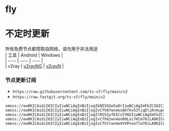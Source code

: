 # fly
# 不定时更新
所有免费节点都爬取自网络，请勿用于非法用途  
|  工具  | Android  | Windows  |  
|  ----  | ----   | ----  |  
| v2ray  | [v2rayNG](https://github.com/2dust/v2rayNG/releases) | [v2rayN](https://github.com/2dust/v2rayN/releases) |  
  
### 节点更新订阅  
- `https://raw.githubusercontent.com/ts-sf/fly/main/v2`  
- `https://raw.fastgit.org/ts-sf/fly/main/v2`  
``` 
vmess://ew0KICAidiI6ICIyIiwNCiAgInBzIjogIkNI55Ge5aOrIiwNCiAgImFkZCI6ICI0NS45MC41OS4xODYiLA0KICAicG9ydCI6ICIxMDAwMCIsDQogICJpZCI6ICI1NTY2ZDU1MC1mNzVhLTExZWQtYmVmOC1kMzJlY2VmNjkxMTEiLA0KICAiYWlkIjogIjAiLA0KICAic2N5IjogImF1dG8iLA0KICAibmV0IjogIndzIiwNCiAgInR5cGUiOiAibm9uZSIsDQogICJob3N0IjogIiIsDQogICJwYXRoIjogIi92cG5qYW50aXQiLA0KICAidGxzIjogIiIsDQogICJzbmkiOiAiIg0KfQ==
vmess://ew0KICAidiI6ICIyIiwNCiAgInBzIjogIvCfh6fwn4esQkfkv53liqDliKnkupoiLA0KICAiYWRkIjogIjE5NS4xMjMuMjI4LjExMiIsDQogICJwb3J0IjogIjEwMDAwIiwNCiAgImlkIjogIjBhMmJiZTk2LWY3NTctMTFlZC04NTgyLTFmYWNkNmNiOTk2YSIsDQogICJhaWQiOiAiMCIsDQogICJzY3kiOiAiYXV0byIsDQogICJuZXQiOiAid3MiLA0KICAidHlwZSI6ICJub25lIiwNCiAgImhvc3QiOiAiIiwNCiAgInBhdGgiOiAiL3ZwbmphbnRpdCIsDQogICJ0bHMiOiAiIiwNCiAgInNuaSI6ICIiDQp9
vmess://ew0KICAidiI6ICIyIiwNCiAgInBzIjogIlRS5Zyf6ICz5YW2IiwNCiAgImFkZCI6ICJ0ZXExLjAxZGouc2JzIiwNCiAgInBvcnQiOiAiNDQzIiwNCiAgImlkIjogIjRkYzNiNzNlLTljMGEtNDc3Yy04YTI5LTg0Mzg0OWU5MTk0ZSIsDQogICJhaWQiOiAiMCIsDQogICJzY3kiOiAiYXV0byIsDQogICJuZXQiOiAid3MiLA0KICAidHlwZSI6ICJub25lIiwNCiAgImhvc3QiOiAidGVxMS4wMWRqLnNicyIsDQogICJwYXRoIjogIi9zb21ldGltZXNuYWl2ZSIsDQogICJ0bHMiOiAidGxzIiwNCiAgInNuaSI6ICIiDQp9
vmess://ew0KICAidiI6ICIyIiwNCiAgInBzIjogIvCfh6zwn4enR0Loi7Hlm70iLA0KICAiYWRkIjogImNkbi50d2l0dGVyLm5vdy5jYyIsDQogICJwb3J0IjogIjQ0MyIsDQogICJpZCI6ICI4NzI4M2ZlNy0wOGU1LTQwM2ItYTBhYS1hZGQ3Y2Q2OGEyM2UiLA0KICAiYWlkIjogIjAiLA0KICAic2N5IjogImF1dG8iLA0KICAibmV0IjogIndzIiwNCiAgInR5cGUiOiAibm9uZSIsDQogICJob3N0IjogImxvLnR3aXR0ZWkubWUiLA0KICAicGF0aCI6ICIvaWt1biIsDQogICJ0bHMiOiAidGxzIiwNCiAgInNuaSI6ICIiDQp9
vmess://ew0KICAidiI6ICIyIiwNCiAgInBzIjogIvCfh7rwn4e4VVPnvo7lm70iLA0KICAiYWRkIjogIjEzNy4xNzUuMTguMTU3IiwNCiAgInBvcnQiOiAiNTgwMDciLA0KICAiaWQiOiAiNDE4MDQ4YWYtYTI5My00Yjk5LTliMGMtOThjYTM1ODBkZDI0IiwNCiAgImFpZCI6ICI2NCIsDQogICJzY3kiOiAiYXV0byIsDQogICJuZXQiOiAidGNwIiwNCiAgInR5cGUiOiAibm9uZSIsDQogICJob3N0IjogIiIsDQogICJwYXRoIjogIiIsDQogICJ0bHMiOiAiIiwNCiAgInNuaSI6ICIiDQp9
```
